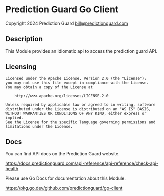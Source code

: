 # Prediction Guard Go Client

Copyright 2024 Prediction Guard
bill@predictionguard.com

## Description

This Module provides an idiomatic api to access the prediction guard API.

## Licensing

```
Licensed under the Apache License, Version 2.0 (the "License");
you may not use this file except in compliance with the License.
You may obtain a copy of the License at

    http://www.apache.org/licenses/LICENSE-2.0

Unless required by applicable law or agreed to in writing, software
distributed under the License is distributed on an "AS IS" BASIS,
WITHOUT WARRANTIES OR CONDITIONS OF ANY KIND, either express or implied.
See the License for the specific language governing permissions and
limitations under the License.
```

## Docs

You can find API docs on the Prediction Guard website.

https://docs.predictionguard.com/api-reference/api-reference/check-api-health

Please use Go Docs for documentation about this Module.

https://pkg.go.dev/github.com/predictionguard/go-client
